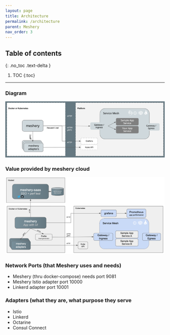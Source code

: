 ```yaml
---
layout: page
title: Architecture
permalink: /architecture
parent: Meshery
nav_order: 3
---
```


## Table of contents
{: .no_toc .text-delta }

1. TOC
{:toc}

---
### Diagram
![Meshery Architecture](assets/images/arch.png)

### Value provided by meshery cloud
![Meshery Hosted](assets/images/hosted.png)
### Network Ports (that Meshery uses and needs)
- Meshery (thru docker-compose) needs port 9081
- Meshery Istio adapter port 10000
- Linkerd adapter port 10001
### Adapters (what they are, what purpose they serve
* Istio
* Linkerd
* Octarine
* Consul Connect
